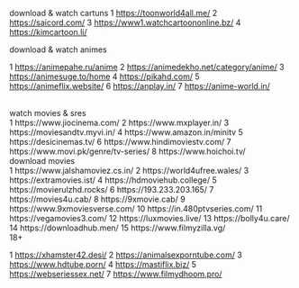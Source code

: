 download & watch cartuns
1 https://toonworld4all.me/
2 https://saicord.com/
3 https://www1.watchcartoononline.bz/
4 https://kimcartoon.li/




download & watch animes
<br>

1 https://animepahe.ru/anime
2 https://animedekho.net/category/anime/
3 https://animesuge.to/home
4 https://pikahd.com/
5 https://animeflix.website/
6 https://anplay.in/
7 https://anime-world.in/



<br>
watch movies & sres
<br>
1 https://www.jiocinema.com/
2 https://www.mxplayer.in/
3 https://moviesandtv.myvi.in/
4 https://www.amazon.in/minitv
5 https://desicinemas.tv/
6 https://www.hindimoviestv.com/
7 https://www.movi.pk/genre/tv-series/
8 https://www.hoichoi.tv/
<br>
download movies
<br>
1 https://www.jalshamoviez.cs.in/
2 https://world4ufree.wales/
3 https://extramovies.ist/
4 https://hdmoviehub.college/
5 https://movierulzhd.rocks/
6 https://193.233.203.165/
7 https://movies4u.cab/
8 https://9xmovie.cab/
9 https://www.9xmoviesverse.com/
10 https://in.480ptvseries.com/
11 https://vegamovies3.com/
12 https://luxmovies.live/
13 https://bolly4u.care/
14 https://downloadhub.men/
15 https://www.filmyzilla.vg/

<br>
18+
<br>

1 https://xhamster42.desi/
2 https://animalsexporntube.com/
3  https://www.hdtube.porn/
4 https://mastiflix.biz/
5 https://webseriessex.net/
7 https://www.filmydhoom.pro/
